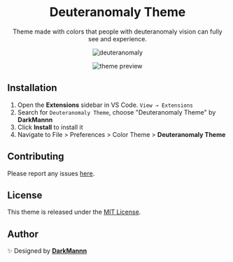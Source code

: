 <div align="center">

# Deuteranomaly Theme

Theme made with colors that people with deuteranomaly vision can fully see and experience.

![deuteranomaly](https://drive.google.com/uc?export=view&id=1CeNN-SB6oHTR0rxZoIsrUeZ_9dDKjqSK)

![theme preview](https://drive.google.com/uc?export=view&id=1Qb31PeoFycLd83Un7oDktk90ES7UKsXR)

</div>

## Installation

1. Open the **Extensions** sidebar in VS Code. `View → Extensions`
1. Search for `Deuteranomaly Theme`, choose "Deuteranomaly Theme" by **DarkMannn**
1. Click **Install** to install it
1. Navigate to File > Preferences > Color Theme > **Deuteranomaly Theme**

## Contributing

Please report any issues [here](https://github.com/DarkMannn/deuteranomaly-vscode-theme/issues).

## License

This theme is released under the [MIT License](https://github.com/DarkMannn/deuteranomaly-vscode-theme/blob/main/LICENSE.md).

## Author

✨ Designed by **[DarkMannn](https://darkmannn.dev)**
